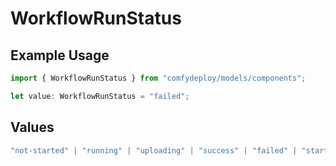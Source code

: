 # WorkflowRunStatus

## Example Usage

```typescript
import { WorkflowRunStatus } from "comfydeploy/models/components";

let value: WorkflowRunStatus = "failed";
```

## Values

```typescript
"not-started" | "running" | "uploading" | "success" | "failed" | "started" | "queued" | "timeout" | "cancelled"
```